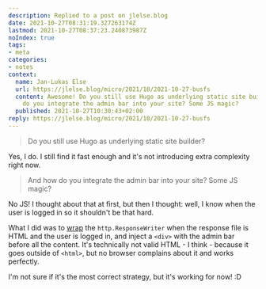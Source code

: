 ```yaml
---
description: Replied to a post on jlelse.blog
date: 2021-10-27T08:31:19.327263174Z
lastmod: 2021-10-27T08:37:23.240873987Z
noIndex: true
tags:
- meta
categories:
- notes
context:
  name: Jan-Lukas Else
  url: https://jlelse.blog/micro/2021/10/2021-10-27-busfs
  content: Awesome! Do you still use Hugo as underlying static site builder? And how
    do you integrate the admin bar into your site? Some JS magic?
  published: 2021-10-27T10:30:43+02:00
reply: https://jlelse.blog/micro/2021/10/2021-10-27-busfs
---
```


> Do you still use Hugo as underlying static site builder?

Yes, I do. I still find it fast enough and it's not introducing extra complexity right now.

> And how do you integrate the admin bar into your site? Some JS magic?

No JS! I thought about that at first, but then I thought: well, I know when the user is logged in so it shouldn't be that hard.

What I did was to [wrap](https://github.com/hacdias/eagle/blob/86fb5489e6ee3488692377d74f7fd64493841b32/server/static.go#L76-L102) the `http.ResponseWriter` when the response file is HTML and the user is logged in, and inject a `<div>` with the admin bar before all the content. It's technically not valid HTML - I think - because it goes outside of `<html>`, but no browser complains about it and works perfectly.

I'm not sure if it's the most correct strategy, but it's working for now! :D
